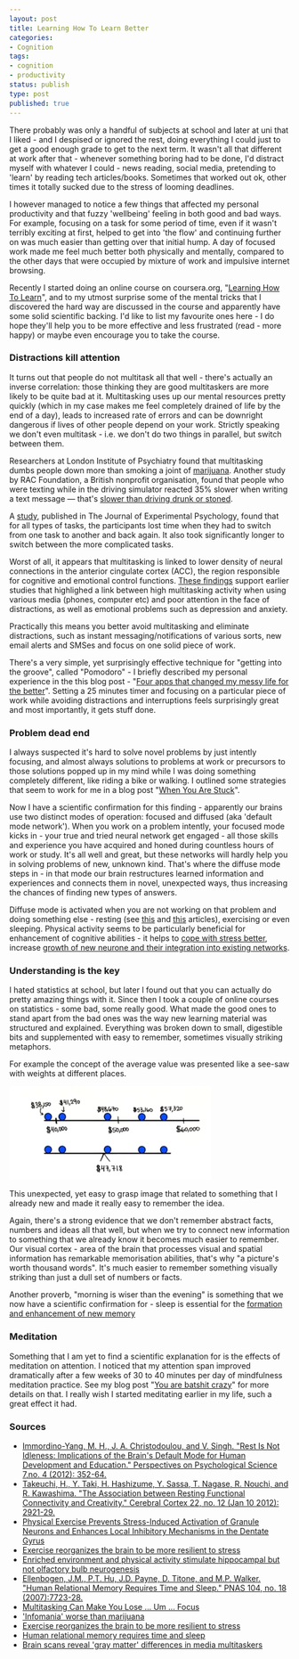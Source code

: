 ```yaml
---
layout: post
title: Learning How To Learn Better
categories:
- Cognition
tags:
- cognition
- productivity
status: publish
type: post
published: true
---
```

There probably was only a handful of subjects at school and later at uni that I liked - and I
despised or ignored the rest, doing everything I could just to get a good enough grade to get to the
next term. It wasn't all that different at work after that - whenever something boring had to be
done, I'd distract myself with whatever I could - news reading, social media, pretending to 'learn'
by reading tech articles/books. Sometimes that worked out ok, other times it totally sucked due to
the stress of looming deadlines.

I however managed to notice a few things that affected my personal productivity and that fuzzy
'wellbeing' feeling in both good and bad ways. For example, focusing on a task for some period of
time, even if it wasn't terribly exciting at first, helped to get into 'the flow' and continuing
further on was much easier than getting over that initial hump. A day of focused work made me feel
much better both physically and mentally, compared to the other days that were occupied by mixture
of work and impulsive internet browsing.

Recently I started doing an online course on coursera.org, "[Learning How To
Learn](https://www.coursera.org/course/learning)", and to my utmost surprise some of the mental
tricks that I discovered the hard way are discussed in the course and apparently have some solid
scientific backing. I'd like to list my favourite ones here - I do hope they'll help you to be more
effective and less frustrated (read - more happy) or maybe even encourage you to take the course.

### Distractions kill attention

It turns out that people do not multitask all that well - there's actually an inverse correlation:
those thinking they are good multitaskers are more likely to be quite bad at it. Multitasking uses
up our mental resources pretty quickly (which in my case makes me feel completely drained of life by
the end of a day), leads to increased rate of errors and can be downright dangerous if lives of
other people depend on your work. Strictly speaking we don't even multitask - i.e. we don't do two
things in parallel, but switch between them.

Researchers at London Institute of Psychiatry found that multitasking dumbs people down more than
smoking a joint of [marijuana][1]. Another study by RAC Foundation, a British nonprofit organisation,
found that people who were texting while in the driving simulator reacted 35% slower when writing a
text message — that's [slower than driving drunk or stoned][2].

A [study][3], published in The Journal of Experimental Psychology, found that for all types of
tasks, the participants lost time when they had to switch from one task to another and back again.
It also took significantly longer to switch between the more complicated tasks.

Worst of all, it appears that multitasking is linked to lower density of neural connections in the
anterior cingulate cortex (ACC), the region responsible for cognitive and emotional control functions.
[These findings](http://www.eurekalert.org/pub_releases/2014-09/uos-bsr092314.php)
support earlier studies that highlighed a link between high multitasking activity when using various
media (phones, computer etc) and poor attention in the face of distractions, as well as emotional
problems such as depression and anxiety.

Practically this means you better avoid multitasking and eliminate distractions, such as instant
messaging/notifications of various sorts, new email alerts and SMSes and focus on one solid piece of
work.

There's a very simple, yet surprisingly effective technique for "getting into the groove", called
"Pomodoro" - I briefly described my personal experience in the this blog post - "[Four apps that
changed my messy life for the better][4]". Setting a 25 minutes timer and focusing on a particular
piece of work while avoiding distractions and interruptions feels surprisingly great and most
importantly, it gets stuff done.

### Problem dead end
I always suspected it's hard to solve novel problems by just intently focusing, and almost always
solutions to problems at work or precursors to those solutions popped up in my mind while I was
doing something completely different, like riding a bike or walking. I outlined some strategies that
seem to work for me in a blog post "[When You Are Stuck](/when-you-are-stuck/)".

Now I have a scientific confirmation for this finding - apparently our brains use two distinct modes
of operation: focused and diffused (aka 'default mode network'). When you work on a problem
intently, your focused mode kicks in - your true and tried neural network get engaged - all those
skills and experience you have acquired and honed during countless hours of work or study. It's all
well and great, but these networks will hardly help you in solving problems of new, unknown kind.
That's where the diffuse mode steps in - in that mode our brain restructures learned information and
experiences and connects them in novel, unexpected ways, thus increasing the chances of finding new
types of answers.

Diffuse mode is activated when you are not working on that problem and doing something else -
resting (see [this](http://www-bcf.usc.edu/~immordin/papers/Immordino-YangetalRESTISNOTIDLENESSPPS2012.pdf)
and [this](http://www.ncbi.nlm.nih.gov/pubmed/22235031) articles), exercising or even sleeping. Physical activity seems
to be particularly beneficial for enhancement of cognitive abilities - it helps to
[cope with stress better](http://www.princeton.edu/main/news/archive/S37/28/70Q72/index.xml?section=topstories),
increase [growth of new neurone and their integration into existing networks](http://onlinelibrary.wiley.com/doi/10.1046/j.1460-9568.2003.02647.x/abstract;jsessionid=E4134A5195F3AD3E841B52CBD741F937.f01t03?deniedAccessCustomisedMessage=&userIsAuthenticated=false).

### Understanding is the key
I hated statistics at school, but later I found out that you can actually do pretty amazing things
with it. Since then I took a couple of online courses on statistics - some bad, some really good.
What made the good ones to stand apart from the bad ones was the way new learning material was
structured and explained. Everything was broken down to small, digestible bits and supplemented with
easy to remember, sometimes visually striking metaphors.

For example the concept of the average value was presented like a see-saw with weights at different
places.

![mean or average is really a see-saw](/img/lh2l/seesaw.png)

This unexpected, yet easy to grasp image that related to something that I already new and made it
really easy to remember the idea.

Again, there's a strong evidence that we don't remember abstract facts, numbers and ideas all that
well, but when we try to connect new information to something that we already know it becomes much
easier to remember. Our visual cortex - area of the brain that processes visual and spatial
information has remarkable memorisation abilities, that's why "a picture's worth thousand words".
It's much easier to remember something visually striking than just a dull set of numbers or facts.

Another proverb, "morning is wiser than the evening" is something that we now have a scientific
confirmation for - sleep is essential for the [formation and enhancement of new memory](http://www.pnas.org/content/104/18/7723.abstract)

### Meditation
Something that I am yet to find a scientific explanation for is the effects of meditation on
attention. I noticed that my attention span improved dramatically after a few weeks of 30 to 40
minutes per day of mindfulness meditation practice. See my blog post "[You are batshit crazy](/you-are-batshit-crazy/)" for more
details on that. I really wish I started meditating earlier in my life, such a great effect it had.

### Sources
- [Immordino-Yang, M. H., J. A. Christodoulou, and V. Singh. "Rest Is Not Idleness: Implications of the Brain's Default Mode for Human Development and Education." Perspectives on Psychological Science 7,no. 4 (2012): 352-64.](http://www-bcf.usc.edu/~immordin/papers/Immordino-YangetalRESTISNOTIDLENESSPPS2012.pdf)
- [Takeuchi, H., Y. Taki, H. Hashizume, Y. Sassa, T. Nagase, R. Nouchi, and R. Kawashima. "The Association between Resting Functional Connectivity and Creativity." Cerebral Cortex 22, no. 12 (Jan 10 2012): 2921-29.](http://www.ncbi.nlm.nih.gov/pubmed/22235031)
- [Physical Exercise Prevents Stress-Induced Activation of Granule Neurons and Enhances Local Inhibitory Mechanisms in the Dentate Gyrus](http://www.jneurosci.org/content/33/18/7770.abstract)
- [Exercise reorganizes the brain to be more resilient to stress](http://www.princeton.edu/main/news/archive/S37/28/70Q72/index.xml?section=topstories)
- [Enriched environment and physical activity stimulate hippocampal but not olfactory bulb neurogenesis](http://onlinelibrary.wiley.com/doi/10.1046/j.1460-9568.2003.02647.x/abstract;jsessionid=E4134A5195F3AD3E841B52CBD741F937.f01t03?deniedAccessCustomisedMessage=&userIsAuthenticated=false)
- [Ellenbogen, J.M., P.T. Hu, J.D. Payne, D. Titone, and M.P. Walker. "Human Relational Memory Requires Time and Sleep." PNAS 104, no. 18 (2007):7723-28.](http://www.pnas.org/content/104/18/7723.abstract)
- [Multitasking Can Make You Lose ... Um ... Focus](http://www.nytimes.com/2008/10/25/business/yourmoney/25shortcuts.html)
- ['Infomania' worse than marijuana](http://news.bbc.co.uk/2/hi/uk/4471607.stm)
- [Exercise reorganizes the brain to be more resilient to stress](http://www.princeton.edu/main/news/archive/S37/28/70Q72/index.xml?section=topstories)
- [Human relational memory requires time and sleep](http://www.pnas.org/content/104/18/7723.abstract)
- [Brain scans reveal 'gray matter' differences in media multitaskers](http://www.eurekalert.org/pub_releases/2014-09/uos-bsr092314.php)

[1]:http://news.bbc.co.uk/2/hi/uk/4471607.stm
[2]:http://www.nytimes.com/2008/10/25/business/yourmoney/25shortcuts.html?pagewanted=2
[3]:http://www.nytimes.com/2008/10/25/business/yourmoney/25shortcuts.html
[4]:/four-apps-that-changed-my-messy-life-for-the-better
